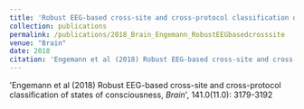 ```yaml
---
title: 'Robust EEG-based cross-site and cross-protocol classification of states of consciousness'
collection: publications
permalink: /publications/2018_Brain_Engemann_RobustEEGbasedcrosssite
venue: "Brain"
date: 2018
citation: 'Engemann et al (2018) Robust EEG-based cross-site and cross-protocol classification of states of consciousness, <i>Brain</i>', 141.0(11.0): 3179-3192
---
```

'Engemann et al (2018) Robust EEG-based cross-site and cross-protocol classification of states of consciousness, <i>Brain</i>', 141.0(11.0): 3179-3192
